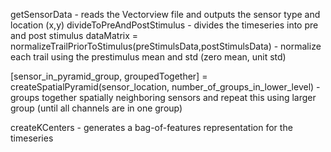 getSensorData - reads the Vectorview file and outputs the sensor type and location (x,y)
divideToPreAndPostStimulus - divides the timeseries into pre and post stimulus
dataMatrix = normalizeTrailPriorToStimulus(preStimulsData,postStimulsData) - normalize each trail using the prestimulus mean and std (zero mean, unit std)

[sensor_in_pyramid_group, groupedTogether] = createSpatialPyramid(sensor_location, number_of_groups_in_lower_level) - groups together spatially neighboring sensors and repeat this using larger group (until all channels are in one group)

createKCenters - generates a bag-of-features representation for the timeseries
